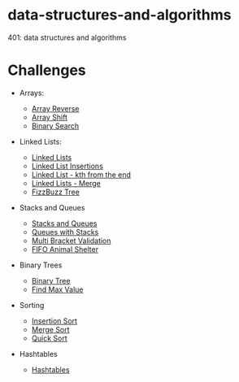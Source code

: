 # data-structures-and-algorithms
401: data structures and algorithms

# Challenges
* Arrays:
   * [Array Reverse](link)
   * [Array Shift](link)
   * [Binary Search](link)
* Linked Lists:
   * [Linked Lists](link)
   * [Linked List Insertions](link)
   * [Linked List - kth from the end](link)
   * [Linked Lists - Merge](link)
   * [FizzBuzz Tree](link)
* Stacks and Queues
   * [Stacks and Queues](link)
   * [Queues with Stacks](link)
   * [Multi Bracket Validation](Link)
   * [FIFO Animal Shelter](link)

* Binary Trees
   * [Binary Tree]()
   * [Find Max Value](link)

* Sorting
   * [Insertion Sort](link)
   * [Merge Sort](link)
   * [Quick Sort](link)

* Hashtables
   * [Hashtables](link)
